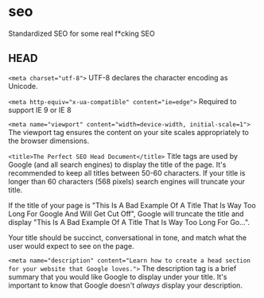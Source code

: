 # seo
Standardized SEO for some real f*cking SEO

## HEAD

`<meta charset="utf-8">`
UTF-8 declares the character encoding as Unicode.

`<meta http-equiv="x-ua-compatible" content="ie=edge">`
Required to support IE 9 or IE 8

`<meta name="viewport" content="width=device-width, initial-scale=1">`
The viewport tag ensures the content on your site scales appropriately to the browser dimensions.

`<title>The Perfect SEO Head Document</title>`
Title tags are used by Google (and all search engines) to display the title of the page. It's recommended to keep all titles between 50-60 characters. If your title is longer than 60 characters (568 pixels) search engines will truncate your title. 

If the title of your page is "This Is A Bad Example Of A Title That Is Way Too Long For Google And Will Get Cut Off", Google will truncate the title and display "This Is A Bad Example Of A Title That Is Way Too Long For Go...".

Your title should be succinct, conversational in tone, and match what the user would expect to see on the page.

`<meta name="description" content="Learn how to create a head section for your website that Google loves.">`
The description tag is a brief summary that you would like Google to display under your title. It's important to know that Google doesn't _always_ display your description. 

